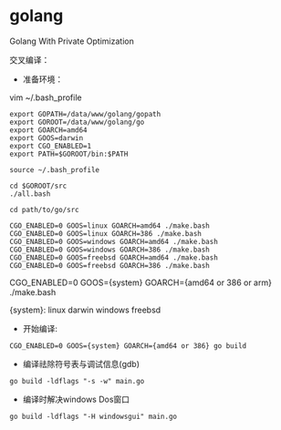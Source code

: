 # golang
Golang With Private Optimization


交叉编译：
- 准备环境：

vim ~/.bash_profile 
```shell
export GOPATH=/data/www/golang/gopath
export GOROOT=/data/www/golang/go
export GOARCH=amd64
export GOOS=darwin
export CGO_ENABLED=1
export PATH=$GOROOT/bin:$PATH
```

```
source ~/.bash_profile 

cd $GOROOT/src
./all.bash
```

```
cd path/to/go/src

CGO_ENABLED=0 GOOS=linux GOARCH=amd64 ./make.bash
CGO_ENABLED=0 GOOS=linux GOARCH=386 ./make.bash
CGO_ENABLED=0 GOOS=windows GOARCH=amd64 ./make.bash
CGO_ENABLED=0 GOOS=windows GOARCH=386 ./make.bash
CGO_ENABLED=0 GOOS=freebsd GOARCH=amd64 ./make.bash
CGO_ENABLED=0 GOOS=freebsd GOARCH=386 ./make.bash
```

CGO_ENABLED=0 GOOS={system} GOARCH={amd64 or 386 or arm} ./make.bash

{system}:  linux darwin windows freebsd


-	开始编译:

```shell
CGO_ENABLED=0 GOOS={system} GOARCH={amd64 or 386} go build
```

-	编译祛除符号表与调试信息(gdb)
```shell
go build -ldflags "-s -w" main.go
```

-	编译时解决windows Dos窗口
```shell
go build -ldflags "-H windowsgui" main.go
```
